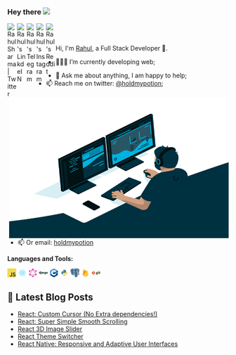 ### Hey there <img src="https://media.giphy.com/media/hvRJCLFzcasrR4ia7z/giphy.gif" width="25px">

<a href="https://twitter.com/holdmypotionn">
  <img align="left" alt="Rahul Sharma | Twitter" width="22px" src="https://cdn.jsdelivr.net/npm/simple-icons@v3/icons/twitter.svg" />
</a>
<a href="https://www.linkedin.com/in/holdmypotion/">
  <img align="left" alt="Rahul's LinkdeIN" width="22px" src="https://cdn.jsdelivr.net/npm/simple-icons@v3/icons/linkedin.svg" />
</a>
<a href="https://t.me/holdmypotion">
  <img align="left" alt="Rahul's Telegram" width="22px" src="https://cdn.jsdelivr.net/npm/simple-icons@v3/icons/telegram.svg" />
</a>
<a href="https://www.instagram.com/holdmypotion/">
  <img align="left" alt="Rahul's Instagram" width="22px" src="https://cdn.jsdelivr.net/npm/simple-icons@v3/icons/instagram.svg" />
</a>
<a href="https://www.reddit.com/user/holdmypotion/">
  <img align="left" alt="Rahul's Reddit" width="22px" src="https://cdn.jsdelivr.net/npm/simple-icons@v3/icons/reddit.svg" />
</a>

<br />
<br />

Hi, I'm <a href="https://holdmypotion.tech/">Rahul</a>, a Full Stack Developer 🚀.
<img align="right" alt="GIF" src="https://github.com/holdmypotion/holdmypotion/blob/main/code.gif?raw=true" width="500" height="320" />

- 👨🏽‍💻 I’m currently developing web;
<!-- - 🌱 And learning firebase and graphQL for two upcoming project; -->
- 💬 Ask me about anything, I am happy to help;
- 📫 Reach me on twitter: [@holdmypotion](https://twitter.com/holdmypotionn);
- 📫 Or email: <a href="mailto:holdmypotion@gmail.com">holdmypotion</a>

**Languages and Tools:**

<code><img height="20" src="https://raw.githubusercontent.com/github/explore/80688e429a7d4ef2fca1e82350fe8e3517d3494d/topics/javascript/javascript.png"></code>
<code><img height="20" src="https://raw.githubusercontent.com/github/explore/80688e429a7d4ef2fca1e82350fe8e3517d3494d/topics/react/react.png"></code>
<code><img height="20" src="https://raw.githubusercontent.com/github/explore/5c058a388828bb5fde0bcafd4bc867b5bb3f26f3/topics/graphql/graphql.png"></code>
<code><img height="20" src="https://raw.githubusercontent.com/github/explore/80688e429a7d4ef2fca1e82350fe8e3517d3494d/topics/django/django.png"></code>
<code><img height="20" src="https://raw.githubusercontent.com/github/explore/80688e429a7d4ef2fca1e82350fe8e3517d3494d/topics/cpp/cpp.png"></code>
<code><img height="20" src="https://raw.githubusercontent.com/github/explore/80688e429a7d4ef2fca1e82350fe8e3517d3494d/topics/python/python.png"></code>
<code><img height="20" src="https://raw.githubusercontent.com/github/explore/80688e429a7d4ef2fca1e82350fe8e3517d3494d/topics/postgresql/postgresql.png"></code>
<code><img height="20" src="https://raw.githubusercontent.com/github/explore/80688e429a7d4ef2fca1e82350fe8e3517d3494d/topics/firebase/firebase.png"></code>
<code><img height="20" src="https://raw.githubusercontent.com/github/explore/80688e429a7d4ef2fca1e82350fe8e3517d3494d/topics/git/git.png"></code>

## 📩 Latest Blog Posts

<!-- BLOG-POST-LIST:START -->
- [React: Custom Cursor (No Extra dependencies!)](https://holdmypotion.tech/react-custom-cursor-no-extra-dependencies/?utm_source=rss&utm_medium=rss&utm_campaign=react-custom-cursor-no-extra-dependencies)
- [React: Super Simple Smooth Scrolling](https://holdmypotion.tech/react-super-simple-smooth-scrolling/?utm_source=rss&utm_medium=rss&utm_campaign=react-super-simple-smooth-scrolling)
- [React 3D Image Slider](https://holdmypotion.tech/react-3d-image-slider/?utm_source=rss&utm_medium=rss&utm_campaign=react-3d-image-slider)
- [React Theme Switcher](https://holdmypotion.tech/react-theme-switcher/?utm_source=rss&utm_medium=rss&utm_campaign=react-theme-switcher)
- [React Native: Responsive and Adaptive User Interfaces](https://holdmypotion.tech/react-native-responsive-and-adaptive-user-interfaces/?utm_source=rss&utm_medium=rss&utm_campaign=react-native-responsive-and-adaptive-user-interfaces)
<!-- BLOG-POST-LIST:END -->
